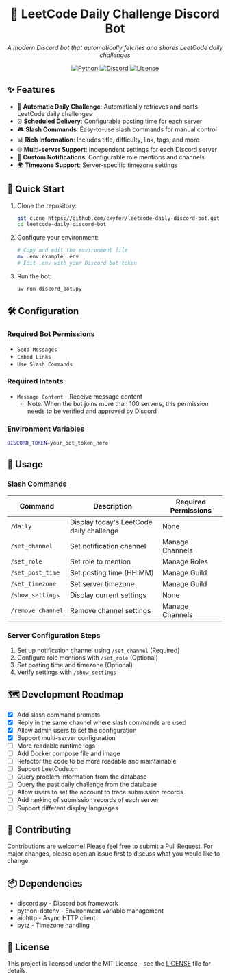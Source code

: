 <div align="center">

# 🎯 LeetCode Daily Challenge Discord Bot

*A modern Discord bot that automatically fetches and shares LeetCode daily challenges*

[![Python](https://img.shields.io/badge/python-3.10+-blue.svg?style=flat-square&logo=python)](https://www.python.org)
[![Discord](https://img.shields.io/badge/Discord-bot-5865F2.svg?style=flat-square&logo=discord)](https://discord.com/developers/docs/intro)
[![License](https://img.shields.io/badge/license-MIT-blue.svg?style=flat-square)](LICENSE)

</div>

## ✨ Features

- 🔄 **Automatic Daily Challenge**: Automatically retrieves and posts LeetCode daily challenges
- ⏰ **Scheduled Delivery**: Configurable posting time for each server
- 🎮 **Slash Commands**: Easy-to-use slash commands for manual control
- 📊 **Rich Information**: Includes title, difficulty, link, tags, and more
- 🌐 **Multi-server Support**: Independent settings for each Discord server
- 🔔 **Custom Notifications**: Configurable role mentions and channels
- 🌍 **Timezone Support**: Server-specific timezone settings

## 🚀 Quick Start

1. Clone the repository:
   ```bash
   git clone https://github.com/cxyfer/leetcode-daily-discord-bot.git
   cd leetcode-daily-discord-bot
   ```

2. Configure your environment:
   ```bash
   # Copy and edit the environment file
   mv .env.example .env
   # Edit .env with your Discord bot token
   ```

3. Run the bot:
   ```bash
   uv run discord_bot.py
   ```

## 🛠️ Configuration

### Required Bot Permissions
- `Send Messages`
- `Embed Links`
- `Use Slash Commands`

### Required Intents
- `Message Content` - Receive message content
  - Note: When the bot joins more than 100 servers, this permission needs to be verified and approved by Discord

### Environment Variables
```bash
DISCORD_TOKEN=your_bot_token_here
```

## 📝 Usage

### Slash Commands

| Command | Description | Required Permissions |
|---------|-------------|---------------------|
| `/daily` | Display today's LeetCode daily challenge | None |
| `/set_channel` | Set notification channel | Manage Channels |
| `/set_role` | Set role to mention | Manage Roles |
| `/set_post_time` | Set posting time (HH:MM) | Manage Guild |
| `/set_timezone` | Set server timezone | Manage Guild |
| `/show_settings` | Display current settings | None |
| `/remove_channel` | Remove channel settings | Manage Channels |

### Server Configuration Steps

1. Set up notification channel using `/set_channel` (Required)
2. Configure role mentions with `/set_role` (Optional)
3. Set posting time and timezone (Optional)
4. Verify settings with `/show_settings`

## 🗺️ Development Roadmap

- [x] Add slash command prompts
- [x] Reply in the same channel where slash commands are used
- [x] Allow admin users to set the configuration
- [x] Support multi-server configuration
- [ ] More readable runtime logs
- [ ] Add Docker compose file and image
- [ ] Refactor the code to be more readable and maintainable
- [ ] Support LeetCode.cn
- [ ] Query problem information from the database
- [ ] Query the past daily challenge from the database
- [ ] Allow users to set the account to trace submission records
- [ ] Add ranking of submission records of each server
- [ ] Support different display languages

## 🤝 Contributing

Contributions are welcome! Please feel free to submit a Pull Request. For major changes, please open an issue first to discuss what you would like to change.

## 📦 Dependencies

- discord.py - Discord bot framework
- python-dotenv - Environment variable management
- aiohttp - Async HTTP client
- pytz - Timezone handling

## 📄 License

This project is licensed under the MIT License - see the [LICENSE](LICENSE) file for details.